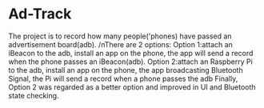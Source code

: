 # Ad-Track
The project is to record how many people('phones) have passed an advertisement board(adb).
/nThere are 2 options:
Option 1:attach an iBeacon to the adb, install an app on the phone, the app will send a record when the phone passes an iBeacon(adb).
Option 2:attach an Raspberry Pi to the adb, install an app on the phone, the app broadcasting Bluetooth Signal, the Pi will send a record when a phone passes the adb
Finally, Option 2 was regarded as a better option and improved in UI and Bluetooth state checking.
